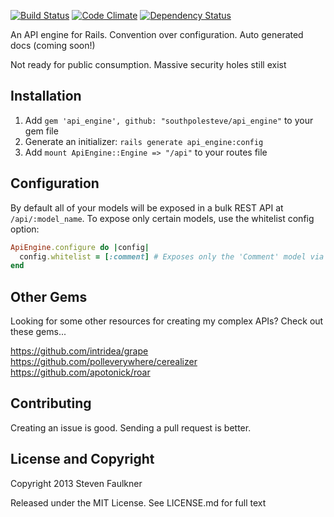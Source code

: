 [![Build Status](https://travis-ci.org/southpolesteve/api_engine.png?branch=master)](https://travis-ci.org/southpolesteve/api_engine)
[![Code Climate](https://codeclimate.com/github/southpolesteve/api_engine.png)](https://codeclimate.com/github/southpolesteve/api_engine)
[![Dependency Status](https://gemnasium.com/southpolesteve/api_engine.png)](https://gemnasium.com/southpolesteve/api_engine)

An API engine for Rails. Convention over configuration. Auto generated docs (coming soon!)

Not ready for public consumption. Massive security holes still exist

## Installation

1. Add `gem 'api_engine', github: "southpolesteve/api_engine"` to your gem file
2. Generate an initializer: `rails generate api_engine:config`
3. Add `mount ApiEngine::Engine => "/api"` to your routes file

## Configuration

By default all of your models will be exposed in a bulk REST API at `/api/:model_name`. To expose only certain models, use the whitelist config option:

``` ruby
ApiEngine.configure do |config|
  config.whitelist = [:comment] # Exposes only the 'Comment' model via the API
end
```

## Other Gems

Looking for some other resources for creating my complex APIs? Check out these gems...

https://github.com/intridea/grape
https://github.com/polleverywhere/cerealizer
https://github.com/apotonick/roar

## Contributing

Creating an issue is good. Sending a pull request is better.

## License and Copyright

Copyright 2013 Steven Faulkner

Released under the MIT License. See LICENSE.md for full text
